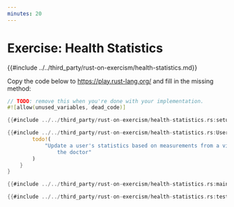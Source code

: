 ```yaml
---
minutes: 20
---
```


# Exercise: Health Statistics

{{#include ../../third_party/rust-on-exercism/health-statistics.md}}

Copy the code below to <https://play.rust-lang.org/> and fill in the missing
method:

```rust
// TODO: remove this when you're done with your implementation.
#![allow(unused_variables, dead_code)]

{{#include ../../third_party/rust-on-exercism/health-statistics.rs:setup}}

{{#include ../../third_party/rust-on-exercism/health-statistics.rs:User_visit_doctor}}
        todo!(
            "Update a user's statistics based on measurements from a visit to \
                the doctor"
        )
    }
}

{{#include ../../third_party/rust-on-exercism/health-statistics.rs:main}}

{{#include ../../third_party/rust-on-exercism/health-statistics.rs:tests}}
```
